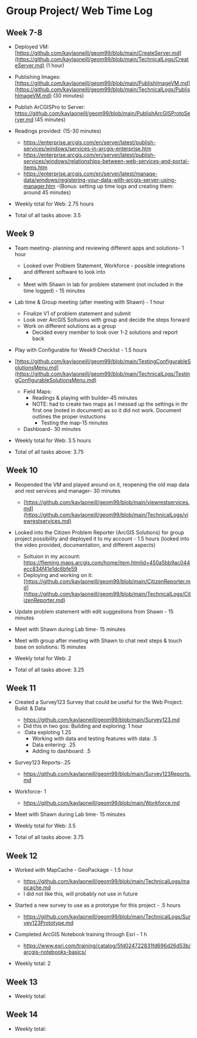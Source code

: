 # Group Project/ Web Time Log 

## Week 7-8
- Deployed VM: [https://github.com/kaylaoneill/geom99/blob/main/CreateServer.md](https://github.com/kaylaoneill/geom99/blob/main/TechnicalLogs/CreateServer.md) (1 hour) 
- Publishing Images: [https://github.com/kaylaoneill/geom99/blob/main/PublishImageVM.md](https://github.com/kaylaoneill/geom99/blob/main/TechnicalLogs/PublishImageVM.md) (30 minutes) 
- Publish ArCGISPro to Server: https://github.com/kaylaoneill/geom99/blob/main/PublishArcGISProtoServer.md (45 minutes)
- Readings provided: (15-30 minutes)
    - https://enterprise.arcgis.com/en/server/latest/publish-services/windows/services-in-arcgis-enterprise.htm
    - https://enterprise.arcgis.com/en/server/latest/publish-services/windows/relationships-between-web-services-and-portal-items.htm
    - https://enterprise.arcgis.com/en/server/latest/manage-data/windows/registering-your-data-with-arcgis-server-using-manager.htm
-(Bonus: setting up time logs and creating them: around 45 minutes) 

- Weekly total for Web: 2.75 hours
- Total of all tasks above: 3.5

## Week 9
- Team meeting- planning and reviewing different apps and solutions- 1 hour
  - Looked over Problem Statement, Workforce - possible integrations and different software to look into
- - Meet with Shawn in lab for problem statement (not included in the time logged) - 15 minutes
-  Lab time & Group meeting (after meeting with Shawn) - 1 hour
    - Finalize V1 of problem statement and submit 
    - Look over ArcGIS Soltuions with group and decide the steps forward
    - Work on different solutions as a group
      - Decided every member to look over 1-2 solutions and report back

- Play with Configurable for Week9 Checklist - 1.5 hours
- [https://github.com/kaylaoneill/geom99/blob/main/TestingConfigurableSolutionsMenu.md](https://github.com/kaylaoneill/geom99/blob/main/TechnicalLogs/TestingConfigurableSolutionsMenu.md)
  - Field Maps:
    - Readings & playing with builder-45 minutes
    - NOTE: had to create two maps as I messed up the settings in thr first one (noted in document) as so it did not work. Document outlines the proper instuctions 
      - Testing the map-15 minutes
  - Dashboard- 30 minutes 

- Weekly total for Web: 3.5 hours
- Total of all tasks above: 3.75

## Week 10
- Reopended the VM and played around on it, reopening the old map data and rest services and manager- 30 minutes
    - [https://github.com/kaylaoneill/geom99/blob/main/viewrestservices.md](https://github.com/kaylaoneill/geom99/blob/main/TechnicalLogs/viewrestservices.md)
- Looked into the Citizen Problem Reporter (ArcGIS Solutions) for group project possibility and deployed it to my account - 1.5 hours (looked into the video provided, documentation, and different aspects)
    - Soltuion in my account: https://fleming.maps.arcgis.com/home/item.htmlid=450a5bb9ac044ecc834f41e1dc6bfe59
    - Deploying and working on it: [https://github.com/kaylaoneill/geom99/blob/main/CitizenReporter.md](https://github.com/kaylaoneill/geom99/blob/main/TechnicalLogs/CitizenReporter.md)
- Update problem statement with edit suggestions from Shawn - 15 minutes 
- Meet with Shawn during Lab time- 15 minutes
- Meet with group after meeting with Shawn to chat next steps & touch base on solutions: 15 minutes

- Weekly total for Web: 2
- Total of all tasks above: 3.25

## Week 11
- Created a Survey123 Survey that could be useful for the Web Project: Build: & Data 
    - https://github.com/kaylaoneill/geom99/blob/main/Survey123.md
    - Did this in two gos: Building and exploring: 1 hour
    - :Data exploting 1.25
        - Working with data and testing features with data: .5
        -  Data entering: .25
        - Adding to dashboard: .5
- Survey123 Reports-.25
    - https://github.com/kaylaoneill/geom99/blob/main/Survey123Reports.md

- Workforce- 1
    - https://github.com/kaylaoneill/geom99/blob/main/Workforce.md
- Meet with Shawn during Lab time- 15 minutes

- Weekly total for Web: 3.5
- Total of all tasks above: 3.75

## Week 12
- Worked with MapCache - GeoPackage - 1.5 hour
    - https://github.com/kaylaoneill/geom99/blob/main/TechnicalLogs/mapcache.md
    - I did not like this, will probably not use in future  
- Started a new survey to use as a prototype for this project - .5 hours
    - https://github.com/kaylaoneill/geom99/blob/main/TechnicalLogs/Survey123Prototype.md
- Completed ArcGIS Notebook training through Esri - 1 h
    - https://www.esri.com/training/catalog/5fd024722831fd696d26d53b/arcgis-notebooks-basics/

- Weekly total: 2

## Week 13
- Weekly total:

## Week 14
- Weekly total:
